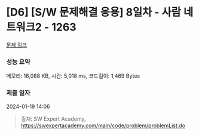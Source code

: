 # [D6] [S/W 문제해결 응용] 8일차 - 사람 네트워크2 - 1263 

[문제 링크](https://swexpertacademy.com/main/code/problem/problemDetail.do?contestProbId=AV18P2B6Iu8CFAZN) 

### 성능 요약

메모리: 16,088 KB, 시간: 5,018 ms, 코드길이: 1,469 Bytes

### 제출 일자

2024-01-19 14:06



> 출처: SW Expert Academy, https://swexpertacademy.com/main/code/problem/problemList.do